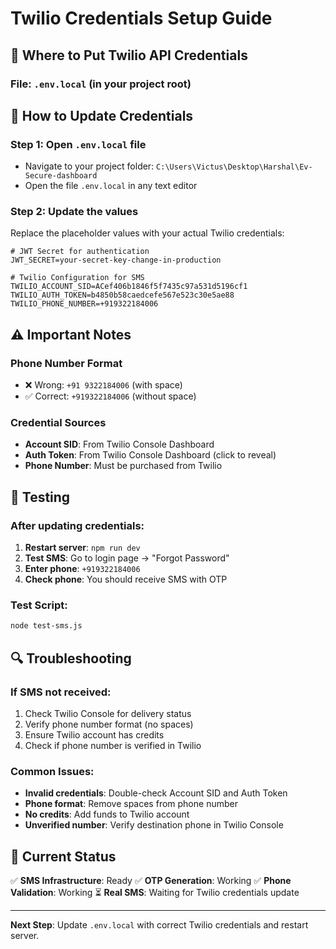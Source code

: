 # Twilio Credentials Setup Guide

## 📍 Where to Put Twilio API Credentials

### File: `.env.local` (in your project root)

## 🔧 How to Update Credentials

### Step 1: Open `.env.local` file
- Navigate to your project folder: `C:\Users\Victus\Desktop\Harshal\Ev-Secure-dashboard`
- Open the file `.env.local` in any text editor

### Step 2: Update the values
Replace the placeholder values with your actual Twilio credentials:

```env
# JWT Secret for authentication
JWT_SECRET=your-secret-key-change-in-production

# Twilio Configuration for SMS
TWILIO_ACCOUNT_SID=ACef406b1846f5f7435c97a531d5196cf1
TWILIO_AUTH_TOKEN=b4850b58caedcefe567e523c30e5ae88
TWILIO_PHONE_NUMBER=+919322184006
```

## ⚠️ Important Notes

### Phone Number Format
- ❌ Wrong: `+91 9322184006` (with space)
- ✅ Correct: `+919322184006` (without space)

### Credential Sources
- **Account SID**: From Twilio Console Dashboard
- **Auth Token**: From Twilio Console Dashboard (click to reveal)
- **Phone Number**: Must be purchased from Twilio

## 🧪 Testing

### After updating credentials:
1. **Restart server**: `npm run dev`
2. **Test SMS**: Go to login page → "Forgot Password"
3. **Enter phone**: `+919322184006`
4. **Check phone**: You should receive SMS with OTP

### Test Script:
```bash
node test-sms.js
```

## 🔍 Troubleshooting

### If SMS not received:
1. Check Twilio Console for delivery status
2. Verify phone number format (no spaces)
3. Ensure Twilio account has credits
4. Check if phone number is verified in Twilio

### Common Issues:
- **Invalid credentials**: Double-check Account SID and Auth Token
- **Phone format**: Remove spaces from phone number
- **No credits**: Add funds to Twilio account
- **Unverified number**: Verify destination phone in Twilio Console

## 📱 Current Status

✅ **SMS Infrastructure**: Ready
✅ **OTP Generation**: Working
✅ **Phone Validation**: Working
⏳ **Real SMS**: Waiting for Twilio credentials update

---

**Next Step**: Update `.env.local` with correct Twilio credentials and restart server.
